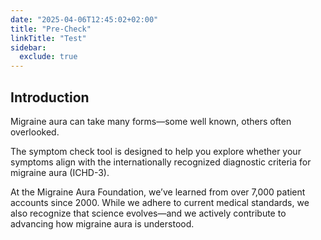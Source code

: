 ```yaml
---
date: "2025-04-06T12:45:02+02:00"
title: "Pre-Check"
linkTitle: "Test"
sidebar:
  exclude: true
---
```



## Introduction 

Migraine aura can take many forms—some well known, others often overlooked.

The symptom check tool is designed to help you explore whether your symptoms align with the internationally recognized diagnostic criteria for migraine aura (ICHD-3).

At the Migraine Aura Foundation, we’ve learned from over 7,000 patient accounts since 2000. While we adhere to current medical standards, we also recognize that science evolves—and we actively contribute to advancing how migraine aura is understood.


<p>&nbsp;</p>
<!-- 
## ⚠️ Disclaimer

This tool is not a medical diagnosis and is intended for informational purposes only.

Neurological symptoms can have many different causes—some of them serious. This tool assumes that your symptoms are not better explained by another medical condition, such as epilepsy, stroke, multiple sclerosis, or a known eye disorder.


If your symptoms are **new, unusual, worsening**, or occur **alongside other health issues**, please **seek medical advice immediately**.

###  Non-headache Symptom Check 
<div class="hx-mt-6 hx-mb-6">
{{< hero-button-secondary text="I Understand – Continue ✅" link="modality/" >}}
{{< hero-button-secondary text="I’m Not Sure – Exit 🚫" link="/" >}}
</div>

### Headache Symptom Check 

<div class="hx-mt-6 hx-mb-6">
{{< hero-button-secondary text="I Understand – Continue ✅" link="headache-type/" >}}
{{< hero-button-secondary text="I’m Not Sure – Exit 🚫" link="/" >}}
</div>

-->
